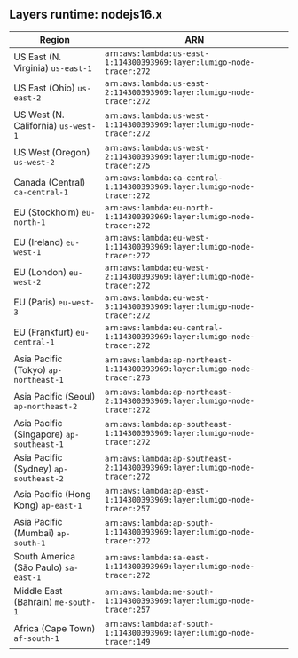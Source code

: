 Layers runtime: nodejs16.x
----
| Region | ARN |
| --- | --- |
|US East (N. Virginia)  `us-east-1`|`arn:aws:lambda:us-east-1:114300393969:layer:lumigo-node-tracer:272`|
|US East (Ohio)  `us-east-2`|`arn:aws:lambda:us-east-2:114300393969:layer:lumigo-node-tracer:272`|
|US West (N. California)  `us-west-1`|`arn:aws:lambda:us-west-1:114300393969:layer:lumigo-node-tracer:272`|
|US West (Oregon)  `us-west-2`|`arn:aws:lambda:us-west-2:114300393969:layer:lumigo-node-tracer:275`|
|Canada (Central)  `ca-central-1`|`arn:aws:lambda:ca-central-1:114300393969:layer:lumigo-node-tracer:272`|
|EU (Stockholm)  `eu-north-1`|`arn:aws:lambda:eu-north-1:114300393969:layer:lumigo-node-tracer:272`|
|EU (Ireland)  `eu-west-1`|`arn:aws:lambda:eu-west-1:114300393969:layer:lumigo-node-tracer:272`|
|EU (London)  `eu-west-2`|`arn:aws:lambda:eu-west-2:114300393969:layer:lumigo-node-tracer:272`|
|EU (Paris)  `eu-west-3`|`arn:aws:lambda:eu-west-3:114300393969:layer:lumigo-node-tracer:272`|
|EU (Frankfurt)  `eu-central-1`|`arn:aws:lambda:eu-central-1:114300393969:layer:lumigo-node-tracer:272`|
|Asia Pacific (Tokyo)  `ap-northeast-1`|`arn:aws:lambda:ap-northeast-1:114300393969:layer:lumigo-node-tracer:273`|
|Asia Pacific (Seoul)  `ap-northeast-2`|`arn:aws:lambda:ap-northeast-2:114300393969:layer:lumigo-node-tracer:272`|
|Asia Pacific (Singapore)  `ap-southeast-1`|`arn:aws:lambda:ap-southeast-1:114300393969:layer:lumigo-node-tracer:272`|
|Asia Pacific (Sydney)  `ap-southeast-2`|`arn:aws:lambda:ap-southeast-2:114300393969:layer:lumigo-node-tracer:272`|
|Asia Pacific (Hong Kong)  `ap-east-1`|`arn:aws:lambda:ap-east-1:114300393969:layer:lumigo-node-tracer:257`|
|Asia Pacific (Mumbai)  `ap-south-1`|`arn:aws:lambda:ap-south-1:114300393969:layer:lumigo-node-tracer:272`|
|South America (São Paulo)  `sa-east-1`|`arn:aws:lambda:sa-east-1:114300393969:layer:lumigo-node-tracer:272`|
|Middle East (Bahrain)  `me-south-1`|`arn:aws:lambda:me-south-1:114300393969:layer:lumigo-node-tracer:257`|
|Africa (Cape Town)  `af-south-1`|`arn:aws:lambda:af-south-1:114300393969:layer:lumigo-node-tracer:149`|
